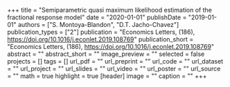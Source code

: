 +++
title = "Semiparametric quasi maximum likelihood estimation of the fractional response model"
date = "2020-01-01"
publishDate = "2019-01-01"
authors = ["S. Montoya-Blandon", "D.T. Jacho-Chavez"]
publication_types = ["2"]
publication = "Economics Letters, (186), https://doi.org/10.1016/j.econlet.2019.108769"
publication_short = "Economics Letters, (186), https://doi.org/10.1016/j.econlet.2019.108769"
abstract = ""
abstract_short = ""
image_preview = ""
selected = false
projects = []
tags = []
url_pdf = ""
url_preprint = ""
url_code = ""
url_dataset = ""
url_project = ""
url_slides = ""
url_video = ""
url_poster = ""
url_source = ""
math = true
highlight = true
[header]
image = ""
caption = ""
+++
